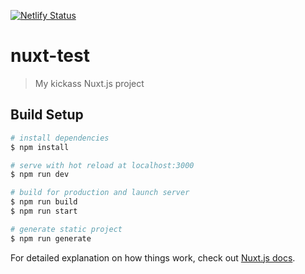 [![Netlify Status](https://api.netlify.com/api/v1/badges/f1676235-444f-4151-ad02-65242cd9193c/deploy-status)](https://app.netlify.com/sites/mystifying-mclean-b57411/deploys)


# nuxt-test

> My kickass Nuxt.js project

## Build Setup

```bash
# install dependencies
$ npm install

# serve with hot reload at localhost:3000
$ npm run dev

# build for production and launch server
$ npm run build
$ npm run start

# generate static project
$ npm run generate
```

For detailed explanation on how things work, check out [Nuxt.js docs](https://nuxtjs.org).
